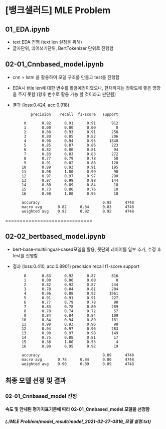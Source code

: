 # [뱅크샐러드] MLE Problem

## 01_EDA.ipynb
* text EDA 진행 (text len 설정을 위해)
* 글자단위, 띄어쓰기단위, BertTokenizer 단위로 진행함

## 02-01_Cnnbased_model.ipynb
* cnn + lstm 을 활용하여 모델 구조를 만들고 test를 진행함
* EDA시 title len에 대한 변수를 활용예정이였으나, 현재까지는 정확도에 좋은 영향을 주지 못함
  (향후 변수로 활용 가능 할 것이라고 판단됨)
* 결과 (loss:0.424, acc:0.918)


              precision    recall  f1-score   support

           0       0.92      0.91      0.91       912
           1       0.00      0.00      0.00         0
           2       0.88      0.93      0.91       258
           3       0.80      0.85      0.82       206
           4       0.96      0.94      0.95      1840
           5       0.85      0.87      0.86       223
           6       0.82      0.80      0.81        94
           7       0.83      0.83      0.83       272
           8       0.77      0.79      0.78        58
           9       0.91      0.82      0.86       120
          10       0.89      0.93      0.91       195
          11       0.98      1.00      0.99        90
          12       0.97      0.97      0.97       290
          13       0.97      0.99      0.98       144
          14       0.80      0.89      0.84        18
          15       0.73      0.80      0.76        10
          16       0.90      1.00      0.95        18

          accuracy                            0.92      4748
          macro avg       0.82      0.84      0.83      4748
          weighted avg    0.92      0.92      0.92      4748
    
    
==============================
    
## 02-02_bertbased_model.ipynb
* bert-base-multilingual-cased모델을 활용, 뒷단의 레이어를 일부 추가, 수정 후 test를 진행함
* 결과 (loss:0.410, acc:0.8901)
              precision    recall  f1-score   support

           0       0.83      0.92      0.87       816
           1       0.00      0.00      0.00         0
           2       0.82      0.92      0.87       244
           3       0.78      0.84      0.81       204
           4       0.96      0.88      0.92      1961
           5       0.91      0.91      0.91       227
           6       0.77      0.79      0.78        90
           7       0.83      0.78      0.80       289
           8       0.70      0.74      0.72        57
           9       0.84      0.84      0.84       109
          10       0.84      0.94      0.89       181
          11       0.99      0.93      0.96        98
          12       0.94      0.97      0.96       283
          13       0.98      0.97      0.98       149
          14       0.75      0.88      0.81        17
          15       0.36      1.00      0.53         4
          16       0.90      0.95      0.92        19

          accuracy                            0.89      4748
          macro avg       0.78      0.84      0.80      4748
          weighted avg    0.90      0.89      0.89      4748
          
## 최종 모델 선정 및 결과
### 02-01_Cnnbased_model 선정
#### 속도 및 안내된 평가지표기준에 따라 02-01_Cnnbased_model 모델을 선정함
##### (./MLE Problem/model_result/model_2021-02-27-0816_모델 설명.txt)


